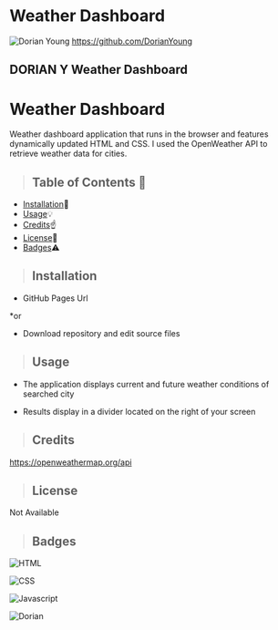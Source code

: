 # Weather Dashboard





![Dorian Young](URL)
https://github.com/DorianYoung

<h2>DORIAN Y Weather Dashboard</h2>

# Weather Dashboard
Weather dashboard application that runs in the browser and features dynamically updated HTML and CSS.
I used the OpenWeather API to retrieve weather data for cities.


>  ## **Table of Contents** :notebook:


* [Installation](#Installation):wrench:
* [Usage](#Usage):bulb:
* [Credits](#Credits):point_up:
* [License](#License):lock_with_ink_pen:
* [Badges](#Badges):warning:



> ## Installation

- GitHub Pages Url

*or

- Download repository and edit source files


> ## Usage

- The application displays current and future weather conditions of searched city


- Results display in a divider located on the right of your screen


> ## Credits

https://openweathermap.org/api



> ## License

Not Available



> ## Badges

![HTML](https://img.shields.io/badge/HTML-53%25-red)

![CSS](https://img.shields.io/badge/CSS-6%25-purple)

![Javascript](https://img.shields.io/badge/Javascript-41%25-yellow)

![Dorian](https://img.shields.io/badge/Dorian-100%25-green)
